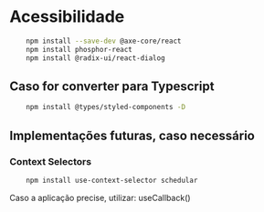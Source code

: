 # Acessibilidade

```sh
    npm install --save-dev @axe-core/react
    npm install phosphor-react
    npm install @radix-ui/react-dialog
```

## Caso for converter para Typescript

```sh
    npm install @types/styled-components -D

```

## Implementações futuras, caso necessário

### Context Selectors

```sh
    npm install use-context-selector schedular
```

Caso a aplicação precise, utilizar: useCallback()
